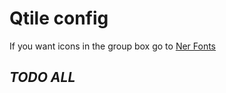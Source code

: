 # Qtile config

If you want icons in the group box go to [Ner Fonts](https://nerdfonts.com)

## ***TODO ALL***
